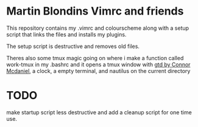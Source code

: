 # Martin Blondins Vimrc and friends

This repository contains my .vimrc and colourscheme along with a setup
script that links the files and installs my plugins.

The setup script is destructive and removes old files.

Theres also some tmux magic going on where i make a function called
work-tmux in my .bashrc and it opens a tmux window with 
[gtd by Connor Mcdaniel](https://github.com/connermcd/gtd),
a clock, a empty terminal, and nautilus on the current directory

# TODO

make startup script less destructive and add a cleanup script for
one time use.
